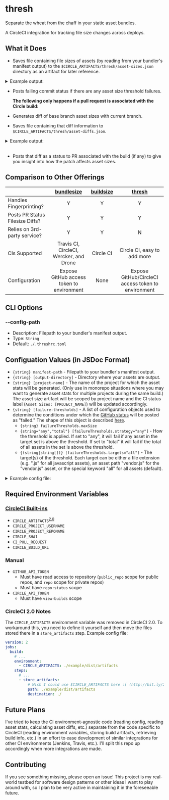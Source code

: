 # thresh
Separate the wheat from the chaff in your static asset bundles.

A CircleCI integration for tracking file size changes across deploys.

## What it Does
- Saves file containing file sizes of assets (by reading from your bundler's manifest output) to the `$CIRCLE_ARTIFACTS/thresh/asset-sizes.json` directory as an artifact for later reference.

<details>
  <summary>Example output:</summary>

```json
{
  "app.css": {
    "size": 52336,
    "path": "public/css/app.54bbcf6f50ed582c98f5cf3841d5c837.css"
  },
  "app.js": {
    "size": 408489,
    "path": "public/js/app.18db3f4eb6b95f3ac8ea.js"
  },
  "manifest.js": {
    "size": 1463,
    "path": "public/js/manifest.5cb70be29d3945c8ee59.js"
  },
  "vendor.js": {
    "size": 2284786,
    "path": "public/js/vendor.af1abaa45f10408b578e.js"
  }
}
```
</details>

- Posts failing commit status if there are any asset size threshold failures.

  **The following only happens if a pull request is associated with the Circle build:**

- Generates diff of base branch asset sizes with current branch.

- Saves file containing that diff information to `$CIRCLE_ARTIFACTS/thresh/asset-diffs.json`.

<details>
  <summary>Example output:</summary>

```json
{
  "app.css": {
    "current": 52336,
    "original": 52336,
    "difference": 0,
    "percentChange": 0
  },
  "app.js": {
    "current": 408489,
    "original": 408489,
    "difference": 0,
    "percentChange": 0
  },
  "manifest.js": {
    "current": 1463,
    "original": 1463,
    "difference": 0,
    "percentChange": 0
  },
  "vendor.js": {
    "current": 2284786,
    "original": 2284786,
    "difference": 0,
    "percentChange": 0
  }
}
```
</details>
<br/>

- Posts that diff as a status to PR associated with the build (if any) to give you insight into how the patch affects asset sizes.

## Comparison to Other Offerings
| | [bundlesize](https://github.com/siddharthkp/bundlesize) | [buildsize](https://buildsize.org/) | [thresh](https://github.com/danny-andrews/thresh) |
| --- | :---: | :---: | :---: |
| Handles Fingerprinting? | Y | Y | Y |
| Posts PR Status Filesize Diffs? | Y | Y | Y |
| Relies on 3rd-party service? | Y | Y | N |
| CIs Supported | Travis CI, CircleCI, Wercker, and Drone | Circle CI | Circle CI, easy to add more |
| Configuration | Expose GitHub access token to environment | None | Expose GitHub/CircleCI access token to environment |

## CLI Options

### --config-path
- Description: Filepath to your bundler's manifest output.
- Type: `String`
- Default: `./.threshrc.toml`

## Configuation Values (in JSDoc Format)

- `{string} manifest-path` - Filepath to your bundler's manifest output.
- `{string} [output-directory]` - Directory where your assets are output.
- `{string} [project-name]` - The name of the project for which the asset stats will be generated. (Only use in monorepo situations where you may want to generate asset stats for multiple projects during the same build.) The asset size artifact will be scoped by project name and the CI status label (`Asset Sizes: [PROJECT_NAME]`) will be updated accordingly.
- `{string} [failure-thresholds]` - A list of configuration objects used to determine the conditions under which the [GitHub status](https://developer.github.com/v3/repos/statuses/#create-a-status) will be posted as "failed." The shape of this object is described [here](#failure-threshold-config-shape).
  - `{string} failureThresholds.maxSize`
  - `{string="any","total"} [failureThresholds.strategy="any"]` - How the threshold is applied. If set to "any", it will fail if any asset in the target set is above the threshold. If set to "total" it will fail if the total of all assets in the set is above the threshold.
  - `{(string|string[])} [failureThresholds.targets="all"]` - The target(s) of the threshold. Each target can be either a file extension (e.g. ".js" for all javascript assets), an asset path "vendor.js" for the "vendor.js" asset, or the special keyword "all" for all assets (default).

<details>
  <summary>Example config file:</summary>

```toml
manifest-path = "example/dist/manifest.json"

output-directory = "example/dist"

[[failure-thresholds]]
targets = ".js"
maxSize = 20000
strategy = "total"
```
This example would post a failed GitHub status if the total size of all javascript assets was larger than 20kB.
</details>

## Required Environment Variables

### [CircleCI Built-ins](https://circleci.com/docs/1.0/environment-variables/)
- `CIRCLE_ARTIFACTS`<sup>[2.0](#circleci-20-notes)</sup>
- `CIRCLE_PROJECT_USERNAME`
- `CIRCLE_PROJECT_REPONAME`
- `CIRCLE_SHA1`
- `CI_PULL_REQUEST`
- `CIRCLE_BUILD_URL`

### Manual
- `GITHUB_API_TOKEN`
  - Must have read access to repository (`public_repo` scope for public repos, and `repo` scope for private repos)
  - Must have `repo:status` scope
- `CIRCLE_API_TOKEN`
  - Must have `view-builds` scope

### CircleCI 2.0 Notes
The `CIRCLE_ARTIFACTS` environment variable was removed in CircleCI 2.0. To workaround this, you need to define it yourself and then move the files stored there in a `store_artifacts` step. Example config file:

```yml
version: 2
jobs:
  build:
    # ...
    environment:
      - CIRCLE_ARTIFACTS: ./example/dist/artifacts
    steps:
      # ...
      - store_artifacts:
          # Wish I could use $CIRCLE_ARTIFACTS here :( (http://bit.ly/2vlqGiR)
          path: ./example/dist/artifacts
          destination: ./
```

## Future Plans
I've tried to keep the CI environment-agnostic code (reading config, reading asset stats, calculating asset diffs, etc.) separate from the code specific to CircleCI (reading environment variables, storing build artifacts, retrieving build info, etc.) in an effort to ease development of similar integrations for other CI environments (Jenkins, Travis, etc.). I'll split this repo up accordingly when more integrations are made.

## Contributing
If you see something missing, please open an issue! This project is my real-world testbed for software design patterns or other ideas I want to play around with, so I plan to be very active in maintaining it in the foreseeable future.
